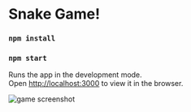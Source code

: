 # Snake Game!

### `npm install`
### `npm start`

Runs the app in the development mode.\
Open [http://localhost:3000](http://localhost:3000) to view it in the browser.

![game screenshot](../figures/my_screenshot.png)